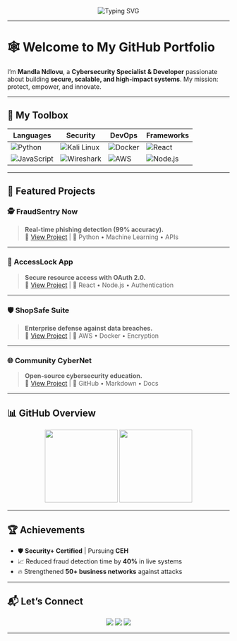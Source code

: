 <!-- Animated Header -->
<p align="center">
  <img src="https://readme-typing-svg.demolab.com?font=Fira+Code&size=26&pause=1000&color=1E40AF&width=600&lines=Hi+👋+I'm+Mandla+Ndlovu;Cybersecurity+%26+Full-Stack+Developer;Building+Secure+%7C+Scalable+Systems" alt="Typing SVG" />
</p>

---

# 🕸️ Welcome to My GitHub Portfolio  

I’m **Mandla Ndlovu**, a **Cybersecurity Specialist & Developer** passionate about building **secure, scalable, and high-impact systems**. My mission: protect, empower, and innovate.  

---

## 🔧 My Toolbox  

| Languages | Security | DevOps | Frameworks |
|-----------|----------|--------|------------|
| ![Python](https://img.shields.io/badge/-Python-3776AB?style=for-the-badge&logo=python&logoColor=white) | ![Kali Linux](https://img.shields.io/badge/-Kali%20Linux-557C94?style=for-the-badge&logo=kalilinux&logoColor=white) | ![Docker](https://img.shields.io/badge/-Docker-2496ED?style=for-the-badge&logo=docker&logoColor=white) | ![React](https://img.shields.io/badge/-React-20232A?style=for-the-badge&logo=react&logoColor=61DAFB) |
| ![JavaScript](https://img.shields.io/badge/-JavaScript-323330?style=for-the-badge&logo=javascript&logoColor=F7DF1E) | ![Wireshark](https://img.shields.io/badge/-Wireshark-1679A7?style=for-the-badge&logo=wireshark&logoColor=white) | ![AWS](https://img.shields.io/badge/-AWS-232F3E?style=for-the-badge&logo=amazon-aws&logoColor=FF9900) | ![Node.js](https://img.shields.io/badge/-Node.js-43853D?style=for-the-badge&logo=node.js&logoColor=white) |

---

## 🚀 Featured Projects  

### 🕵️ FraudSentry Now  
> **Real-time phishing detection (99% accuracy).**  
📌 [View Project](#) | 🔧 Python • Machine Learning • APIs  

---

### 🔗 AccessLock App  
> **Secure resource access with OAuth 2.0.**  
📌 [View Project](#) | 🔧 React • Node.js • Authentication  

---

### 🛡️ ShopSafe Suite  
> **Enterprise defense against data breaches.**  
📌 [View Project](#) | 🔧 AWS • Docker • Encryption  

---

### 🌐 Community CyberNet  
> **Open-source cybersecurity education.**  
📌 [View Project](#) | 🔧 GitHub • Markdown • Docs  

---

## 📊 GitHub Overview  

<p align="center">
  <img src="https://github-readme-stats.vercel.app/api?username=ndlovumandla&show_icons=true&theme=radical&hide_border=true" height="165"/>
  <img src="https://github-readme-streak-stats.herokuapp.com/?user=ndlovumandla&theme=radical&hide_border=true" height="165"/>
</p>

---

## 🏆 Achievements  

- 🛡️ **Security+ Certified** | Pursuing **CEH**  
- 📈 Reduced fraud detection time by **40%** in live systems  
- 🔥 Strengthened **50+ business networks** against attacks  

---

## 📬 Let’s Connect  

<p align="center">
  <a href="mailto:your-email@example.com"><img src="https://img.shields.io/badge/Email-D14836?style=for-the-badge&logo=gmail&logoColor=white"/></a>
  <a href="https://linkedin.com/in/yourprofile"><img src="https://img.shields.io/badge/LinkedIn-0A66C2?style=for-the-badge&logo=linkedin&logoColor=white"/></a>
  <a href="https://yourportfolio.com"><img src="https://img.shields.io/badge/Portfolio-000000?style=for-the-badge&logo=vercel&logoColor=white"/></a>
</p>

---
